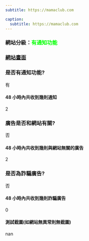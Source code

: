 ```yaml
---
subtitle: https://mamaclub.com

caption:
  subtitle: https://mamaclub.com
---
```


<h3>網站分級：<font color="#00FF00">有通知功能</font></h3>

### [網站畫面](https://mamaclub.com)
### 是否有通知功能?
有

#### 48 小時內共收到幾則通知
2

### 廣告是否和網站有關?
否

#### 48 小時內共收到幾則與網站無關的廣告
2

### 是否為詐騙廣告?
否

#### 48 小時內共收到幾則詐騙廣告
0

#### 測試截圖(如網站無異常則無截圖)
nan

